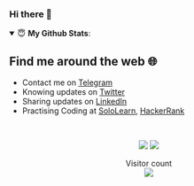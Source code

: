 ### Hi there 👋

<details open>
 <summary> 😇 <b>My Github Stats</b>: </summary>

## Find me around the web :globe_with_meridians:

- Contact me on <a href="https://t.me/kickthebug">Telegram</a> 
- Knowing updates on <a href="https://twitter.com/rapolupavans">Twitter</a>
- Sharing updates on <a href="https://www.linkedin.com/in/rapolupavans/">LinkedIn</a>
- Practising Coding at <a href="https://www.sololearn.com/Profile/4315873/">SoloLearn</a>, <a href="https://www.hackerrank.com/rapolupavans">HackerRank</a>

<br>
<p align = "center">
  <img src = "https://github-readme-stats.vercel.app/api?username=rapolupavans&show_icons=true&theme=tokyonight&line_height=27">
  <img src = "https://github-readme-stats.vercel.app/api/top-langs/?username=rapolupavans&hide=css,java,html&theme=tokyonight">
</p>
</details>

<p align="center">
Visitor count<br>
<img src="https://profile-counter.glitch.me/priyathamhub/count.svg" />
</p>
<!--
**rapolupavans/rapolupavans** is a ✨ _special_ ✨ repository because its `README.md` (this file) appears on your GitHub profile.

Here are some ideas to get you started:

- 🔭 I’m currently working on ...
- 🌱 I’m currently learning ...
- 👯 I’m looking to collaborate on ...
- 🤔 I’m looking for help with ...
- 💬 Ask me about ...
- 📫 How to reach me: ...
- 😄 Pronouns: ...
- ⚡ Fun fact: ...
-->
